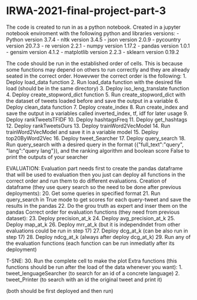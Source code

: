 # IRWA-2021-final-project-part-3
The code is created to run in as a python notebook. 
Created in a jupyter notebook enviroment with the following python and libraries versions:
	- Python version 3.7.4
	- nltk version 3.4.5
	- json version 2.0.9
	- pycountry version 20.7.3
	- re version 2.2.1
	- numpy version 1.17.2
	- pandas version 1.0.1
	- gensim version 4.1.2
	- matplotlib version 2.2.3
 	- sklearn version 0.19.2

The code should be run in the established order of cells.
This is because some functions may depend on others to run correctly and they are already seated in the correct order.
Howevwer the correct order is the following:
	1. Deploy load_data function
	2. Run load_data function with the desired file load (should be in the same directory)
	3. Deploy iso_leng_translate function
	4. Deploy create_stopword_dict function 
	5. Run create_stopword_dict with the dataset of tweets loaded before and save the output in a variable
	6. Deploy clean_data function
	7. Deploy create_index
	8. Run create_index and save the output in a variables called inverted_index, tf, idf for later usage
	9. Deploy rankTweetsTFIDF
	10. Deploy hashtagsFreq
	11. Deploy get_hashtags
	12. Deploy rankTweetsOurs
	13. Deploy trainWord2VecModel
	14. Run trainWord2VecModel and save it in a variable model
	15. Deploy top20ByWord2Vec
	16. Deploy tweet_Searcher
	17. Deploy query_search
	18. Run query_search with a desired query in the format ({"full_text":"query", "lang":"query lang"}), 
	    and the ranking algorithm and boolean score False to print the outputs of your searcher

EVALUATION:
	Evaluation part needs first to create the pandas dataframe that will be used to evaluation
	then you just can deploy all functions in the correct order and run them to do different evaluations.
	Creation of dataframe (they use query search so the need to be done after previous deployments):
	20. Get some queries in specified format
	21. Run query_search in True mode to get scores for each query-tweet and save the results in the pandas
	22. Do the grou truth as expert and inser them on the pandas
	Correct order for evaluation functions (they need from previous dataset):
	23. Deploy precision_at_k
	24. Deploy avg_precision_at_k
	25. Deploy map_at_k
	26. Deploy mrr_at_k (but it is independndet from other evaluations could be run in step 17)
	27. Deploy dcg_at_k (can be also run in step 17)
	28. Deploy ndcg_at_k (always after deploy dcg_at_k)
	29. Run any of the evaluation functions (each function can be run inmediatly after its deployment)

T-SNE:
	30. Run the complete cell to make the plot
Extra functions (this functions should be run after the load of the data whenever you want):
	1. tweet_lenguageSearcher (to search for an id of a concrete language)
	2. tweet_Printer (to search with an id the original tweet and print it)

(both should be first deployed and then run)
